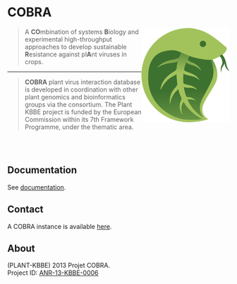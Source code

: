 COBRA
===========================

<img align="right" src="images/cobra-icon.png">

> A **CO**mbination of systems **B**iology and experimental high-throughput approaches to develop sustainable **R**esistance against pl**A**nt
viruses in crops.

---

> **COBRA** plant virus interaction database is developed in coordination with other plant genomics and bioinformatics groups via the consortium. The Plant KBBE project is funded by the European Commission within its 7th Framework Programme, under the thematic area. 
<br/>




<!-- ![cobra-logo](images/cobra-icon.png) -->
<br/>

## Documentation
See [documentation](https://marieBvr.github.io/COBRA/).

## Contact
A COBRA instance is available [here](https://services.cbib.u-bordeaux.fr/cobra/login.php).

## About
(PLANT-KBBE) 2013 Projet COBRA.
<br/>Project ID: [ANR-13-KBBE-0006](http://www.agence-nationale-recherche.fr/Project-ANR-13-KBBE-0006)